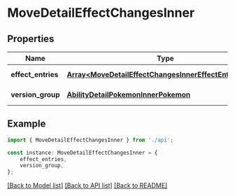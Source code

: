 # MoveDetailEffectChangesInner


## Properties

Name | Type | Description | Notes
------------ | ------------- | ------------- | -------------
**effect_entries** | [**Array&lt;MoveDetailEffectChangesInnerEffectEntriesInner&gt;**](MoveDetailEffectChangesInnerEffectEntriesInner.md) |  | [default to undefined]
**version_group** | [**AbilityDetailPokemonInnerPokemon**](AbilityDetailPokemonInnerPokemon.md) |  | [default to undefined]

## Example

```typescript
import { MoveDetailEffectChangesInner } from './api';

const instance: MoveDetailEffectChangesInner = {
    effect_entries,
    version_group,
};
```

[[Back to Model list]](../README.md#documentation-for-models) [[Back to API list]](../README.md#documentation-for-api-endpoints) [[Back to README]](../README.md)
